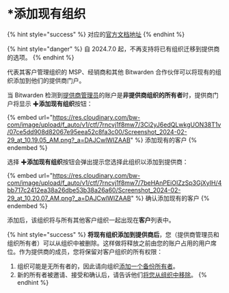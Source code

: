 # \*添加现有组织

{% hint style="success" %}
对应的[官方文档地址](https://bitwarden.com/help/article/add-existing-client-org/)
{% endhint %}

{% hint style="danger" %}
自 2024.7.0 起，不再支持将已有组织迁移到提供商的选项。
{% endhint %}

代表其客户管理组织的 MSP、经销商和其他 Bitwarden 合作伙伴可以将现有的组织添加到他们的提供商门户。

当 Bitwarden 检测到[提供商管理员](provider-users.md#provider-user-types)的账户是**非提供商组织的所有者**时，提供商门户将显示 ✚**添加现有组织**按钮：

{% embed url="https://res.cloudinary.com/bw-com/image/upload/f_auto/v1/ctf/7rncvj1f8mw7/3Ci2yJ6edQLwkgUON38T1v/07ce5dd908d82067e95eea52c8fa3c00/Screenshot_2024-02-29_at_10.19.05_AM.png?_a=DAJCwlWIZAAB" %}
添加现有的客户
{% endembed %}

选择 ✚**添加现有组织**按钮会弹出提示您选择此组织以添加到提供商：

{% embed url="https://res.cloudinary.com/bw-com/image/upload/f_auto/v1/ctf/7rncvj1f8mw7/7beHAnPEiOIZzSp3GjXyIH/4bb717c2412ea38a26dbe53b38a26a60/Screenshot_2024-02-29_at_10.20.07_AM.png?_a=DAJCwlWIZAAB" %}
确认添加现有的客户
{% endembed %}

添加后，该组织将与所有其他客户组织一起出现在**客户**列表中。

{% hint style="success" %}
**将现有组织添加到提供商后**，您（提供商管理员和组织所有者）可以从组织中被删除。这样做将释放之前由您的账户占用的用户席位。作为提供商的成员，您将保留对客户组织的所有权限：

1. 组织可能是无所有者的，因此请向组织[添加一个备份所有者](../admin-console/manage-members/user-management.md#invite)。
2. 新的所有者被邀请、接受和确认后，请告诉他们[将您从组织中移除](../admin-console/manage-members/user-management.md#offboard-users)。
{% endhint %}
